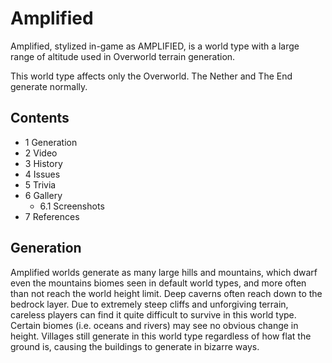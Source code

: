 # Amplified
Amplified, stylized in-game as AMPLIFIED, is a world type with a large range of altitude used in Overworld terrain generation.

This world type affects only the Overworld. The Nether and The End generate normally.

## Contents
- 1 Generation
- 2 Video
- 3 History
- 4 Issues
- 5 Trivia
- 6 Gallery
	- 6.1 Screenshots
- 7 References

## Generation
Amplified worlds generate as many large hills and mountains, which dwarf even the mountains biomes seen in default world types, and more often than not reach the world height limit. Deep caverns often reach down to the bedrock layer. Due to extremely steep cliffs and unforgiving terrain, careless players can find it quite difficult to survive in this world type. Certain biomes (i.e. oceans and rivers) may see no obvious change in height. Villages still generate in this world type regardless of how flat the ground is, causing the buildings to generate in bizarre ways.


